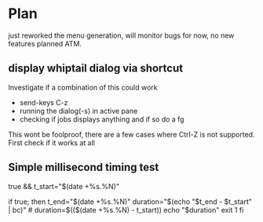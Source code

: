# Plan

just reworked the menu generation, will monitor bugs for now, no new
features planned ATM.

## display whiptail dialog via shortcut

Investigate if a combination of this could work

- send-keys C-z
- running the dialog(-s) in active pane
- checking if jobs displays anything and if so do a fg 

This wont be foolproof, there are a few cases where Ctrl-Z is not supported. First check if it works at all

## Simple millisecond timing test

true && t_start="$(date +%s.%N)"

if true; then
    t_end="$(date +%s.%N)"
    duration="$(echo "$t_end - $t_start" | bc)"
    # duration=$(($(date +%s.%N) - t_start))
    echo "$duration"
    exit 1
fi

